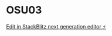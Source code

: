 # OSU03

[Edit in StackBlitz next generation editor ⚡️](https://stackblitz.com/~/github.com/hvreynaldo/OSU03)